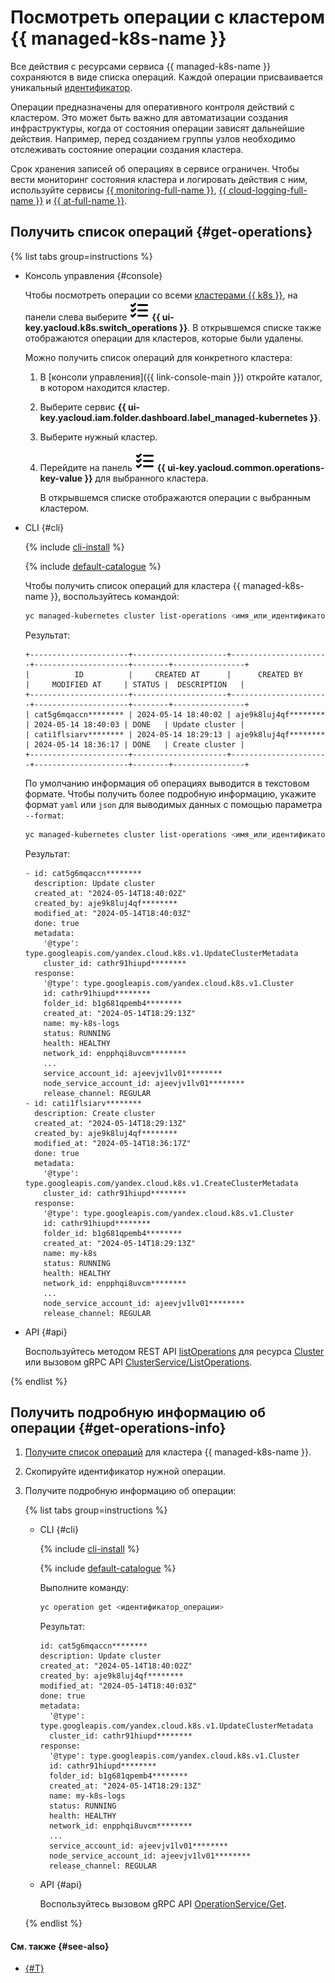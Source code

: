 # Посмотреть операции с кластером {{ managed-k8s-name }}

Все действия с ресурсами сервиса {{ managed-k8s-name }} сохраняются в виде списка операций. Каждой операции присваивается уникальный [идентификатор](../../../api-design-guide/concepts/about-async.md).

Операции предназначены для оперативного контроля действий с кластером. Это может быть важно для автоматизации создания инфраструктуры, когда от состояния операции зависят дальнейшие действия. Например, перед созданием группы узлов необходимо отслеживать состояние операции создания кластера.

 Срок хранения записей об операциях в сервисе ограничен. Чтобы вести мониторинг состояния кластера и логировать действия с ним, используйте сервисы [{{ monitoring-full-name }}](../../metrics.md), [{{ cloud-logging-full-name }}](../../tutorials/k8s-fluent-bit-logging.md) и [{{ at-full-name }}](../../at-ref.md).

## Получить список операций {#get-operations}

{% list tabs group=instructions %}

- Консоль управления {#console}

  Чтобы посмотреть операции со всеми [кластерами {{ k8s }}](../../concepts/index.md#kubernetes-cluster), на панели слева выберите ![image](../../../_assets/console-icons/list-check.svg) **{{ ui-key.yacloud.k8s.switch_operations }}**. В открывшемся списке также отображаются операции для кластеров, которые были удалены.

  Можно получить список операций для конкретного кластера:

  1. В [консоли управления]({{ link-console-main }}) откройте каталог, в котором находится кластер.
  1. Выберите сервис **{{ ui-key.yacloud.iam.folder.dashboard.label_managed-kubernetes }}**.
  1. Выберите нужный кластер.
  1. Перейдите на панель ![image](../../../_assets/console-icons/list-check.svg) **{{ ui-key.yacloud.common.operations-key-value }}** для выбранного кластера.

     В открывшемся списке отображаются операции с выбранным кластером.

- CLI {#cli}

  {% include [cli-install](../../../_includes/cli-install.md) %}

  {% include [default-catalogue](../../../_includes/default-catalogue.md) %}

  Чтобы получить список операций для кластера {{ managed-k8s-name }}, воспользуйтесь командой:

  ```bash
  yc managed-kubernetes cluster list-operations <имя_или_идентификатор_кластера>
  ```

  Результат:

  ```text
  +----------------------+---------------------+----------------------+---------------------+--------+----------------+
  |          ID          |     CREATED AT      |      CREATED BY      |     MODIFIED AT     | STATUS |  DESCRIPTION   |
  +----------------------+---------------------+----------------------+---------------------+--------+----------------+
  | cat5g6mqaccn******** | 2024-05-14 18:40:02 | aje9k8luj4qf******** | 2024-05-14 18:40:03 | DONE   | Update cluster |
  | cati1flsiarv******** | 2024-05-14 18:29:13 | aje9k8luj4qf******** | 2024-05-14 18:36:17 | DONE   | Create cluster |
  +----------------------+---------------------+----------------------+---------------------+--------+----------------+
  ```

  По умолчанию информация об операциях выводится в текстовом формате. Чтобы получить более подробную информацию, укажите формат `yaml` или `json` для выводимых данных с помощью параметра `--format`:

  ```bash
  yc managed-kubernetes cluster list-operations <имя_или_идентификатор_кластера> --format yaml
  ```

  Результат:

  ```text
  - id: cat5g6mqaccn********
    description: Update cluster
    created_at: "2024-05-14T18:40:02Z"
    created_by: aje9k8luj4qf********
    modified_at: "2024-05-14T18:40:03Z"
    done: true
    metadata:
      '@type': type.googleapis.com/yandex.cloud.k8s.v1.UpdateClusterMetadata
      cluster_id: cathr91hiupd********
    response:
      '@type': type.googleapis.com/yandex.cloud.k8s.v1.Cluster
      id: cathr91hiupd********
      folder_id: b1g681qpemb4********
      created_at: "2024-05-14T18:29:13Z"
      name: my-k8s-logs
      status: RUNNING
      health: HEALTHY
      network_id: enpphqi8uvcm********
      ...
      service_account_id: ajeevjv1lv01********
      node_service_account_id: ajeevjv1lv01********
      release_channel: REGULAR
  - id: cati1flsiarv********
    description: Create cluster
    created_at: "2024-05-14T18:29:13Z"
    created_by: aje9k8luj4qf********
    modified_at: "2024-05-14T18:36:17Z"
    done: true
    metadata:
      '@type': type.googleapis.com/yandex.cloud.k8s.v1.CreateClusterMetadata
      cluster_id: cathr91hiupd********
    response:
      '@type': type.googleapis.com/yandex.cloud.k8s.v1.Cluster
      id: cathr91hiupd********
      folder_id: b1g681qpemb4********
      created_at: "2024-05-14T18:29:13Z"
      name: my-k8s
      status: RUNNING
      health: HEALTHY
      network_id: enpphqi8uvcm********
      ...
      node_service_account_id: ajeevjv1lv01********
      release_channel: REGULAR
  ```

- API {#api}

  Воспользуйтесь методом REST API [listOperations](../../managed-kubernetes/api-ref/Cluster/listOperations.md) для ресурса [Cluster](../../managed-kubernetes/api-ref/Cluster/index.md) или вызовом gRPC API [ClusterService/ListOperations](../../managed-kubernetes/api-ref/grpc/Cluster/listOperations.md).

{% endlist %}

## Получить подробную информацию об операции {#get-operations-info}

1. [Получите список операций](#get-operations) для кластера {{ managed-k8s-name }}.
1. Скопируйте идентификатор нужной операции.
1. Получите подробную информацию об операции:

   {% list tabs group=instructions %}

   - CLI {#cli}

     {% include [cli-install](../../../_includes/cli-install.md) %}

     {% include [default-catalogue](../../../_includes/default-catalogue.md) %}

     Выполните команду:

     ```bash
     yc operation get <идентификатор_операции>
     ```

     Результат:

     ```text
     id: cat5g6mqaccn********
     description: Update cluster
     created_at: "2024-05-14T18:40:02Z"
     created_by: aje9k8luj4qf********
     modified_at: "2024-05-14T18:40:03Z"
     done: true
     metadata:
       '@type': type.googleapis.com/yandex.cloud.k8s.v1.UpdateClusterMetadata
       cluster_id: cathr91hiupd********
     response:
       '@type': type.googleapis.com/yandex.cloud.k8s.v1.Cluster
       id: cathr91hiupd********
       folder_id: b1g681qpemb4********
       created_at: "2024-05-14T18:29:13Z"
       name: my-k8s-logs
       status: RUNNING
       health: HEALTHY
       network_id: enpphqi8uvcm********
       ...
       service_account_id: ajeevjv1lv01********
       node_service_account_id: ajeevjv1lv01********
       release_channel: REGULAR
     ```

   - API {#api}

     Воспользуйтесь вызовом gRPC API [OperationService/Get](../../managed-kubernetes/api-ref/grpc/Operation/get.md).

   {% endlist %}

#### См. также {#see-also}

* [{#T}](../../../api-design-guide/concepts/about-async.md)
